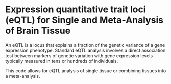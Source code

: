 # Expression quantitative trait loci (eQTL) for Single and Meta-Analysis of Brain Tissue       
                  
An eQTL is a locus that explains a fraction of the genetic variance of a gene expression phenotype. Standard eQTL analysis involves a direct association test between markers of genetic variation with gene expression levels typically measured in tens or hundreds of individuals.                 
                       
This code allows for eQTL analysis of single tissue or combining tissues into a meta-analysis.                                
               
          
                  
      
  
   
   
